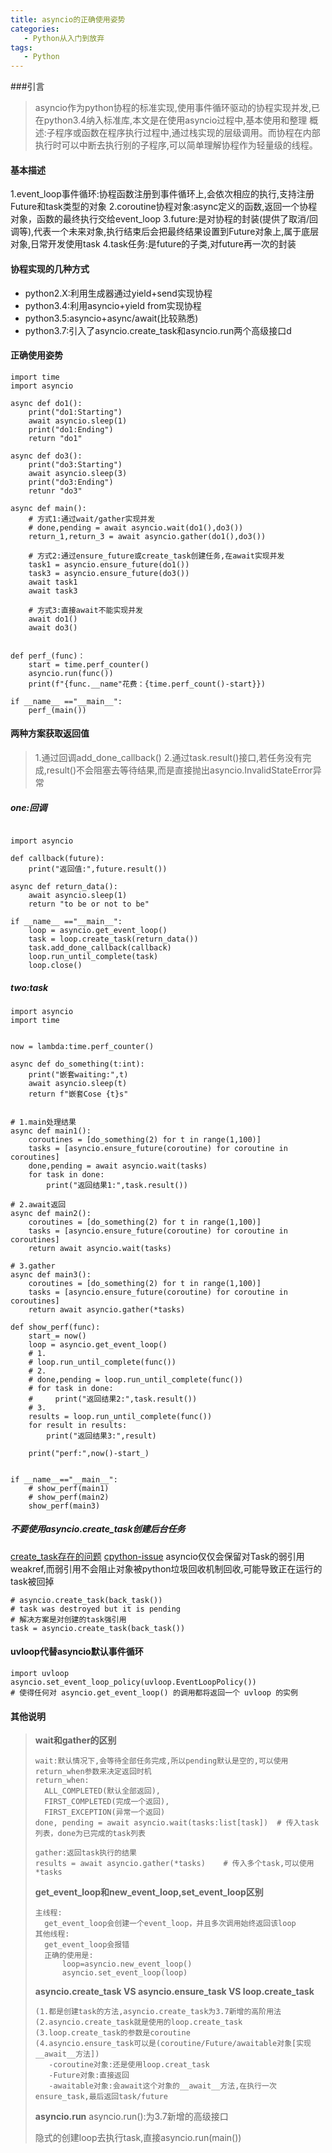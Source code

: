 ```yaml
---
title: asyncio的正确使用姿势
categories: 
   - Python从入门到放弃
tags: 
   - Python
---
```

###引言

> asyncio作为python协程的标准实现,使用事件循环驱动的协程实现并发,已在python3.4纳入标准库,本文是在使用asyncio过程中,基本使用和整理
> 概述:子程序或函数在程序执行过程中,通过栈实现的层级调用。而协程在内部执行时可以中断去执行别的子程序,可以简单理解协程作为轻量级的线程。

#### 基本描述

1.event_loop事件循环:协程函数注册到事件循环上,会依次相应的执行,支持注册Future和task类型的对象
2.coroutine协程对象:async定义的函数,返回一个协程对象，函数的最终执行交给event_loop
3.future:是对协程的封装(提供了取消/回调等),代表一个未来对象,执行结束后会把最终结果设置到Future对象上,属于底层对象,日常开发使用task
4.task任务:是future的子类,对future再一次的封装

#### 协程实现的几种方式

- python2.X:利用生成器通过yield+send实现协程
- python3.4:利用asyncio+yield from实现协程
- python3.5:asyncio+async/await(比较熟悉)
- python3.7:引入了asyncio.create_task和asyncio.run两个高级接口d

#### 正确使用姿势

```
import time 
import asyncio

async def do1():
    print("do1:Starting")
    await asyncio.sleep(1)
    print("do1:Ending")
    return "do1"

async def do3():
    print("do3:Starting")
    await asyncio.sleep(3)
    print("do3:Ending")
    retunr "do3"

async def main():
    # 方式1:通过wait/gather实现并发
    # done,pending = await asyncio.wait(do1(),do3()) 
    return_1,return_3 = await asyncio.gather(do1(),do3())
 
    # 方式2:通过ensure_future或create_task创建任务,在await实现并发
    task1 = asyncio.ensure_future(do1())
    task3 = asyncio.ensure_future(do3())
    await task1
    await task3

    # 方式3:直接await不能实现并发
    await do1()
    await do3()


def perf_(func)：
    start = time.perf_counter()
    asyncio.run(func())
    print(f"{func.__name"花费：{time.perf_count()-start}})

if __name__ =="__main__":
    perf_(main())

```

#### 两种方案获取返回值

> 1.通过回调add_done_callback()
> 2.通过task.result()接口,若任务没有完成,result()不会阻塞去等待结果,而是直接抛出asyncio.InvalidStateError异常

##### one:回调

```

import asyncio

def callback(future):
    print("返回值:",future.result())

async def return_data():
    await asyncio.sleep(1)
    return "to be or not to be"

if __name__ =="__main__":
    loop = asyncio.get_event_loop()
    task = loop.create_task(return_data())
    task.add_done_callback(callback)
    loop.run_until_complete(task)
    loop.close()
```

##### two:task

```
import asyncio
import time


now = lambda:time.perf_counter()

async def do_something(t:int):
    print("嵌套waiting:",t)
    await asyncio.sleep(t)
    return f"嵌套Cose {t}s"


# 1.main处理结果
async def main1():
    coroutines = [do_something(2) for t in range(1,100)]
    tasks = [asyncio.ensure_future(coroutine) for coroutine in coroutines]
    done,pending = await asyncio.wait(tasks)
    for task in done:
        print("返回结果1:",task.result())
  
# 2.await返回
async def main2():
    coroutines = [do_something(2) for t in range(1,100)]
    tasks = [asyncio.ensure_future(coroutine) for coroutine in coroutines]
    return await asyncio.wait(tasks)
  
# 3.gather
async def main3():
    coroutines = [do_something(2) for t in range(1,100)]
    tasks = [asyncio.ensure_future(coroutine) for coroutine in coroutines]
    return await asyncio.gather(*tasks)

def show_perf(func):
    start_= now()
    loop = asyncio.get_event_loop()
    # 1.
    # loop.run_until_complete(func())
    # 2.
    # done,pending = loop.run_until_complete(func())
    # for task in done:
    #     print("返回结果2:",task.result())
    # 3.
    results = loop.run_until_complete(func())
    for result in results:
        print("返回结果3:",result)

    print("perf:",now()-start_)
  

if __name__=="__main__":
    # show_perf(main1)
    # show_perf(main2)
    show_perf(main3)

```

##### 不要使用asyncio.create_task创建后台任务

[create_task存在的问题](https://www.bilibili.com/read/cv17261955)
[cpython-issue](https://github.com/python/cpython/issues/91887)
asyncio仅仅会保留对Task的弱引用weakref,而弱引用不会阻止对象被python垃圾回收机制回收,可能导致正在运行的task被回掉

```
# asyncio.create_task(back_task())
# task was destroyed but it is pending
# 解决方案是对创建的task强引用
task = asyncio.create_task(back_task())
```



#### uvloop代替asyncio默认事件循环

```
import uvloop
asyncio.set_event_loop_policy(uvloop.EventLoopPolicy())
# 使得任何对 asyncio.get_event_loop() 的调用都将返回一个 uvloop 的实例
```



#### 其他说明

>**wait和gather的区别**
>
>```
>wait:默认情况下,会等待全部任务完成,所以pending默认是空的,可以使用return_when参数来决定返回时机
>return_when:
>	ALL_COMPLETED(默认全部返回),
>	FIRST_COMPLETED(完成一个返回),
>	FIRST_EXCEPTION(异常一个返回)
>done, pending = await asyncio.wait(tasks:list[task])  # 传入task列表，done为已完成的task列表
>
>gather:返回task执行的结果
>results = await asyncio.gather(*tasks)    # 传入多个task,可以使用*tasks
>
>```
>
>**get_event_loop和new_event_loop,set_event_loop区别**
>
>```
>主线程:
>	get_event_loop会创建一个event_loop，并且多次调用始终返回该loop
>其他线程:
>	get_event_loop会报错
>	正确的使用是:
>		loop=asyncio.new_event_loop()
>		asyncio.set_event_loop(loop)
>```
>
>**asyncio.create_task VS asyncio.ensure_task VS loop.create_task**
>
>```
>(1.都是创建task的方法,asyncio.create_task为3.7新增的高阶用法
>(2.asyncio.create_task就是使用的loop.create_task
>(3.loop.create_task的参数是coroutine
>(4.asyncio.ensure_task可以是(coroutine/Future/awaitable对象[实现__await__方法])
>    -coroutine对象:还是使用loop.creat_task
>    -Future对象:直接返回
>    -awaitable对象:会await这个对象的__await__方法,在执行一次ensure_task,最后返回task/future
>```
>
>**asyncio.run**
>asyncio.run():为3.7新增的高级接口
>
>隐式的创建loop去执行task,直接asyncio.run(main())
